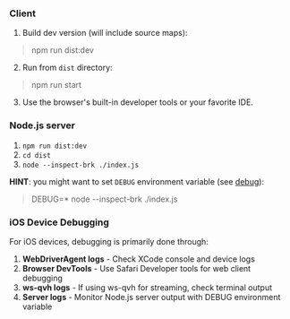 ### Client

1. Build dev version (will include source maps):
> npm run dist:dev

2. Run from `dist` directory:
> npm run start

3. Use the browser's built-in developer tools or your favorite IDE.

### Node.js server

1. `npm run dist:dev`
2. `cd dist`
3. `node --inspect-brk ./index.js`

__HINT__: you might want to set `DEBUG` environment variable (see [debug](https://github.com/visionmedia/debug)):
> DEBUG=* node  --inspect-brk ./index.js

### iOS Device Debugging

For iOS devices, debugging is primarily done through:

1. **WebDriverAgent logs** - Check XCode console and device logs
2. **Browser DevTools** - Use Safari Developer tools for web client debugging
3. **ws-qvh logs** - If using ws-qvh for streaming, check terminal output
4. **Server logs** - Monitor Node.js server output with DEBUG environment variable
